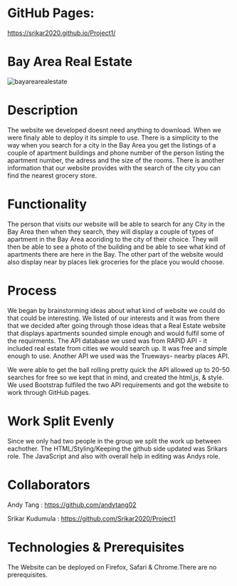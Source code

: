 # GitHub Pages: 

https://srikar2020.github.io/Project1/




# Bay Area Real Estate 

![bayarearealestate](https://user-images.githubusercontent.com/61364418/92677445-badb1880-f2d8-11ea-837e-09bdcbb65e9b.JPG)




# Description 


The website we developed doesnt need anything to download. When we were finaly able to deploy it its simple to use. There is a simplicity to the way when you search for a city in the Bay Area you get the listings of a couple of apartment buildings and phone number of the person listing the apartment number, the adress and the size of the rooms. There is another information that our website provides with the search of the city you can find the nearest grocery store. 


# Functionality 

The person that visits our website will be able to search for any City in the Bay Area then when they search, they will display a couple of types of apartment in the Bay Area acoriding to the city of their choice. They will then be able to see a photo of the building and be able to see what kind of apartments there are here in the Bay. The other part of the website would also display near by places liek groceries for the place you would choose. 


# Process 

We began by brainstorming ideas about what kind of website we could do that could be interesting. We listed of our interests and it was from there that we decided after going through those ideas that a Real Estate website that displays apartments sounded simple enough and would fulfil some of the requirments. The API database we used was from RAPID API - it included real estate from cities we would search up. It was free and simple enough to use. Another API we used was the Trueways- nearby places API. 

We were able to get the ball rolling pretty quick the API allowed up to 20-50 searches for free so we kept that in mind, and created the html,js, & style. We used Bootstrap fulfiled the two API requirements and got the website to work through GitHub pages. 



# Work Split Evenly 

Since we only had two people in the group we split the work up between eachother. The HTML/Styling/Keeping the github side updated was Srikars role. The JavaScript and also with overall help in editing was Andys role. 


# Collaborators

Andy Tang : https://github.com/andytang02

Srikar Kudumula : https://github.com/Srikar2020/Project1


# Technologies & Prerequisites 

The Website can be deployed on Firefox, Safari & Chrome.There are no prerequisites. 







